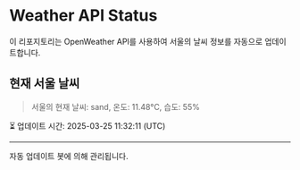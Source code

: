 
# Weather API Status

이 리포지토리는 OpenWeather API를 사용하여 서울의 날씨 정보를 자동으로 업데이트합니다.

## 현재 서울 날씨
> 서울의 현재 날씨: sand, 온도: 11.48°C, 습도: 55%

⏳ 업데이트 시간: 2025-03-25 11:32:11 (UTC)

---
자동 업데이트 봇에 의해 관리됩니다.
